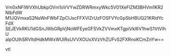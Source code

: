 Vm0xNFlWVXhUbkpOVm1oVVYwZDRWRmxyWkc5V01XeFlZM3BHVm1KR2NIbFdW
M1JQVmxaS2NsWnFWbFZpClJscFFXVlZrUzFOSFVYcGpSbHBUQ21KRldYcFdX
SEJEVkRKU1dGSnJWbGRpVjNoWFEyeGFSVkZVVmxKTgpiVkl6V1hwS1VtVlhU
alpOUlhSRVltdHdkMWxWUlRsUVVXOUxXVzVhZUFvS2FXRnoKCmZnYw==

vtl